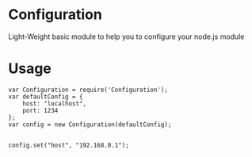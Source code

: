Configuration
=============

Light-Weight basic module to help you to configure your node.js module


Usage
=====

```
var Configuration = require('Configuration');
var defaultConfig = {
    host: "localhost",
    port: 1234
};
var config = new Configuration(defaultConfig);


config.set("host", "192.168.0.1");

```
